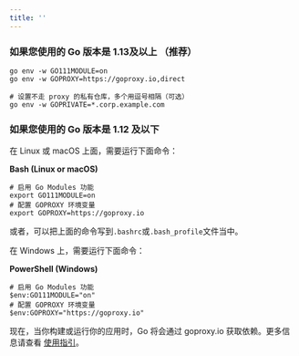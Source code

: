 ```yaml
---
title: ''
---
```


### 如果您使用的 Go 版本是 1.13及以上 （推荐）

```shell
go env -w GO111MODULE=on
go env -w GOPROXY=https://goproxy.io,direct

# 设置不走 proxy 的私有仓库，多个用逗号相隔（可选）
go env -w GOPRIVATE=*.corp.example.com
```

### 如果您使用的 Go 版本是 1.12 及以下

在 Linux 或 macOS 上面，需要运行下面命令：

**Bash (Linux or macOS)**

```shell
# 启用 Go Modules 功能
export GO111MODULE=on
# 配置 GOPROXY 环境变量
export GOPROXY=https://goproxy.io
```

或者，可以把上面的命令写到`.bashrc`或`.bash_profile`文件当中。

在 Windows 上，需要运行下面命令：

**PowerShell (Windows)**

```shell
# 启用 Go Modules 功能
$env:GO111MODULE="on"
# 配置 GOPROXY 环境变量
$env:GOPROXY="https://goproxy.io"
```

现在，当你构建或运行你的应用时，Go 将会通过 goproxy.io 获取依赖。更多信息请查看 [使用指引](docs/getting-started.html)。
